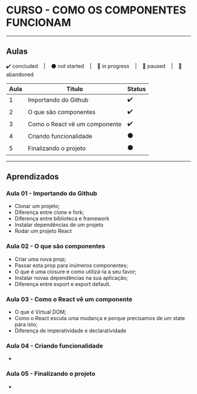 # CURSO - COMO OS COMPONENTES FUNCIONAM

--- 

## Aulas
<p>
  ✔️ concluded &nbsp;&nbsp;&nbsp;|&nbsp;&nbsp;&nbsp;
  ⚫ not started &nbsp;&nbsp;&nbsp;|&nbsp;&nbsp;&nbsp;
  🔵 in progress &nbsp;&nbsp;&nbsp;|&nbsp;&nbsp;&nbsp;
  🔶 paused &nbsp;&nbsp;&nbsp;|&nbsp;&nbsp;&nbsp;
  🔴 abandoned 
</p>

| Aula | Titulo | Status |
| --- | --- | --- |
| 1 | Importando do Github | ✔️ |
| 2 | O que são componentes | ✔️ |
| 3 | Como o React vê um componente | ✔️ |
| 4 | Criando funcionalidade | ⚫ |
| 5 | Finalizando o projeto | ⚫ |

---

## Aprendizados

### Aula 01 - Importando do Github
<ul>
  <li>Clonar um projeto;</li>
  <li>Diferença entre clone e fork;</li>
  <li>Diferença entre biblioteca e framework</li>
  <li>Instalar dependências de um projeto</li>
  <li>Rodar um projeto React</li>
</ul>

### Aula 02 - O que são componentes
<ul>
  <li>Criar uma nova prop;</li>
  <li>Passar esta prop para inúmeros componentes;</li>
  <li>O que é uma closure e como utilizá-la a seu favor;</li>
  <li>Instalar novas dependências na sua aplicação;</li>
  <li>Diferença entre export e export default.</li>
</ul>

### Aula 03 - Como o React vê um componente
<ul>
  <li>O que é Virtual DOM;</li>
  <li>Como o React escuta uma mudança e porque precisamos de um state para isto;</li>
  <li>Diferença de imperatividade e declaratividade</li>
</ul>

### Aula 04 - Criando funcionalidade
<ul>
  <li></li>
</ul>

### Aula 05 - Finalizando o projeto
<ul>
  <li></li>
</ul>